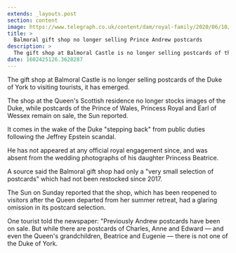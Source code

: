 ```yaml
--- 
extends: _layouts.post 
section: content 
image: https://www.telegraph.co.uk/content/dam/royal-family/2020/06/10/TELEMMGLPICT000206743851_trans_NvBQzQNjv4Bq01hEHXp48ZjlCwDoPtrE-PCtdnyR-IzDz_sc-Ycof6E.jpeg?impolicy=logo-overlay 
title: > 
  Balmoral gift shop no longer selling Prince Andrew postcards 
description: > 
  The gift shop at Balmoral Castle is no longer selling postcards of the Duke of York to visiting tourists, it has emerged.The shop at the Queen's Scottish residence no longer stocks images of the Duke, while postcards of the Prince of Wales, Princess Royal and Earl of Wessex remain on sale, the Sun reported.A source said the Balmoral gift shop had only a "very small selection of postcards" which had not been restocked since 2017.One tourist told the newspaper: "Previously Andrew postcards have been on sale.But while there are postcards of Charles, Anne and Edward — and even the Queen's grandchildren, Beatrice and Eugenie — there is not one of the Duke of York. 
date: 1602425126.3628287 
--- 
```

The gift shop at Balmoral Castle is no longer selling postcards of the Duke of York to visiting tourists, it has emerged.

The shop at the Queen's Scottish residence no longer stocks images of the Duke, while postcards of the Prince of Wales, Princess Royal and Earl of Wessex remain on sale, the Sun reported.

It comes in the wake of the Duke "stepping back" from public duties following the Jeffrey Epstein scandal.

He has not appeared at any official royal engagement since, and was absent from the wedding photographs of his daughter Princess Beatrice.

A source said the Balmoral gift shop had only a "very small selection of postcards" which had not been restocked since 2017.

The Sun on Sunday reported that the shop, which has been reopened to visitors after the Queen departed from her summer retreat, had a glaring omission in its postcard selection.

One tourist told the newspaper: "Previously Andrew postcards have been on sale. But while there are postcards of Charles, Anne and Edward — and even the Queen's grandchildren, Beatrice and Eugenie — there is not one of the Duke of York.